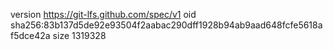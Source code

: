 version https://git-lfs.github.com/spec/v1
oid sha256:83b137d5de92e93504f2aabac290dff1928b94ab9aad648fcfe5618af5dce42a
size 1319328
